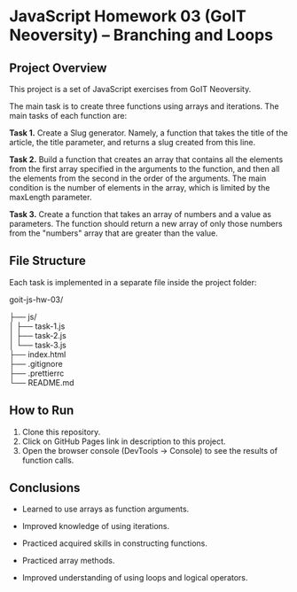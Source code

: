 # JavaScript Homework 03 (GoIT Neoversity) – Branching and Loops  

## Project Overview  
This project is a set of JavaScript exercises from GoIT Neoversity.

The main task is to create three functions using arrays and iterations.
The main tasks of each function are:

**Task 1.** Create a Slug generator. Namely, a function that takes the title of the article, the title parameter, and returns a slug created from this line.

**Task 2.** Build a function that creates an array that contains all the elements from the first array specified in the arguments to the function, and then all the elements from the second in the order of the arguments. The main condition is the number of elements in the array, which is limited by the maxLength parameter.

**Task 3.** Create a function that takes an array of numbers and a value as parameters. The function should return a new array of only those numbers from the "numbers" array that are greater than the value.

## File Structure  
Each task is implemented in a separate file inside the project folder:  

goit-js-hw-03/ 

├── js/  
│ ├── task-1.js  
│ ├── task-2.js   
│ └── task-3.js  
├── index.html  
├── .gitignore  
├── .prettierrc  
└── README.md  

## How to Run  
1. Clone this repository.  
2. Click on GitHub Pages link in description to this project.  
3. Open the browser console (DevTools → Console) to see the results of function calls.  

## Conclusions

- Learned to use arrays as function arguments.

- Improved knowledge of using iterations.

- Practiced acquired skills in constructing functions.

- Practiced array methods.

- Improved understanding of using loops and logical operators.
